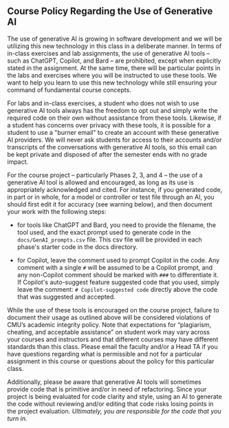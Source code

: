 ## Course Policy Regarding the Use of Generative AI

The use of generative AI is growing in software development and we will be utilizing this new technology in this class in a deliberate manner. In terms of in-class exercises and lab assignments, the use of generative AI tools – such as ChatGPT, Copilot, and Bard – are prohibited, except when explicitly stated in the assignment. At the same time, there will be particular points in the labs and exercises where you will be instructed to use these tools. We want to help you learn to use this new technology while still ensuring your command of fundamental course concepts.

For labs and in-class exercises, a student who does not wish to use generative AI tools always has the freedom to opt out and simply write the required code on their own without assistance from these tools. Likewise, if a student has concerns over privacy with these tools, it is possible for a student to use a "burner email" to create an account with these generative AI providers. We will never ask students for access to their accounts and/or transcripts of the conversations with generative AI tools, so this email can be kept private and disposed of after the semester ends with no grade impact.

For the course project – particularly Phases 2, 3, and 4 – the use of a generative AI tool is allowed and encouraged, as long as its use is appropriately acknowledged and cited. For instance, if you generated code, in part or in whole, for a model or controller or test file through an AI, you should first edit it for accuracy (see warning below), and then document your work with the following steps:

- for tools like ChatGPT and Bard, you need to provide the filename, the tool used, and the exact prompt used to generate code in the `docs/GenAI_prompts.csv` file. This csv file will be provided in each phase's starter code in the docs directory.

- for Copilot, leave the comment used to prompt Copilot in the code. Any comment with a single `#` will be assumed to be a Copilot prompt, and any non-Copilot comment should be marked with `###` to differentiate it. If Copilot's auto-suggest feature suggested code that you used, simply leave the comment: `# Copilot-suggested code` directly above the code that was suggested and accepted.

While the use of these tools is encouraged on the course project, failure to document their usage as outlined above will be considered violations of CMU’s academic integrity policy. Note that expectations for “plagiarism, cheating, and acceptable assistance” on student work may vary across your courses and instructors and that different courses may have different standards than this class. Please email the faculty and/or a Head TA if you have questions regarding what is permissible and not for a particular assignment in this course or questions about the policy for this particular class.

Additionally, please be aware that generative AI tools will sometimes provide code that is primitive and/or in need of refactoring. Since your project is being evaluated for code clarity and style, using an AI to generate the code without reviewing and/or editing that code risks losing points in the project evaluation. _Ultimately, you are responsible for the code that you turn in._
